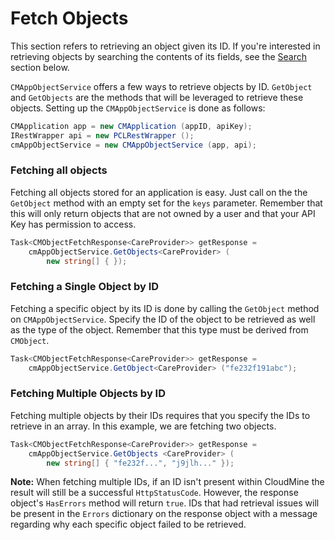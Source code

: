 # Fetch Objects

This section refers to retrieving an object given its ID. If you're interested in retrieving objects by searching the contents of its fields, see the [Search](#search-for-objects) section below.

`CMAppObjectService` offers a few ways to retrieve objects by ID. `GetObject` and `GetObjects` are the methods that will be leveraged to retrieve these objects. Setting up the `CMAppObjectService` is done as follows:

```csharp
CMApplication app = new CMApplication (appID, apiKey);
IRestWrapper api = new PCLRestWrapper ();
cmAppObjectService = new CMAppObjectService (app, api);
```

### Fetching all objects

Fetching all objects stored for an application is easy. Just call on the the `GetObject` method with an empty set for the `keys` parameter. Remember that this will only return objects that are not owned by a user and that your API Key has permission to access.

```csharp
Task<CMObjectFetchResponse<CareProvider>> getResponse = 
	cmAppObjectService.GetObjects<CareProvider> (
		new string[] { });
```

### Fetching a Single Object by ID

Fetching a specific object by its ID is done by calling the `GetObject` method on `CMAppObjectService`. Specify the ID of the object to be retrieved as well as the type of the object. Remember that this type must be derived from `CMObject`.

```csharp
Task<CMObjectFetchResponse<CareProvider>> getResponse = 
	cmAppObjectService.GetObject<CareProvider> ("fe232f191abc");
```

### Fetching Multiple Objects by ID

Fetching multiple objects by their IDs requires that you specify the IDs to retrieve in an array. In this example, we are fetching two objects.

```csharp
Task<CMObjectFetchResponse<CareProvider>> getResponse = 
	cmAppObjectService.GetObjects <CareProvider> (
		new string[] { "fe232f...", "j9jlh..." });
```

**Note:** When fetching multiple IDs, if an ID isn't present within CloudMine the result will still be a successful `HttpStatusCode`. However, the response object's `HasErrors` method will return `true`. IDs that had retrieval issues will be present in the `Errors` dictionary on the response object with a message regarding why each specific object failed to be retrieved.